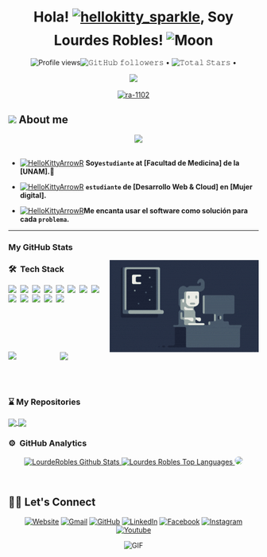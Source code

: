<h1 align="center"> Hola!  <a href="https://emoji.gg/emoji/2696-hellokitty-sparkle"><img src="https://cdn3.emoji.gg/emojis/2696-hellokitty-sparkle.png" width="64px" height="64px" alt="hellokitty_sparkle"></a>, Soy Lourdes Robles! <img height="40" <a href="https://emoji.gg/emoji/7745-moon"><img src="https://cdn3.emoji.gg/emojis/7745-moon.gif" width="64px" height="64px" alt="Moon"></a></h1>
<p align="center"> <img src="https://komarev.com/ghpvc/?username=ra-1102&color=blueviolet" alt="Profile views"/><img alt="𝙶𝚒𝚝𝙷𝚞𝚋 𝚏𝚘𝚕𝚕𝚘𝚠𝚎𝚛𝚜" src="https://img.shields.io/github/followers/GovindSingh9447?label=Followers&style=social"> •
  <img src="https://img.shields.io/github/stars/GovindSingh9447?label=Stars" alt="𝚃𝚘𝚝𝚊𝚕 𝚂𝚝𝚊𝚛𝚜"> •
</p>

<p align="center">
  <a href="https://github.com/DenverCoder1/readme-typing-svg"><img src="https://readme-typing-svg.herokuapp.com?font=Time+New+Roman&color=%23C8BE25&size=25&center=true&vCenter=true&width=600&height=100&lines=Software+Engineer;Computer+Science+Student;Competitive+Programmer;Always+learning+new+things"></a>
</p>


<!-- TROFEOS GITHUB -->
<p align="center"> <a href="https://github.com/ryo-ma/github-profile-trophy"><img src="https://github-profile-trophy.vercel.app/?username=ra-1102&theme=dracula&column=7" alt="ra-1102" /></a> </p>

## <picture><img src = "https://github.com/7oSkaaa/7oSkaaa/blob/main/Images/about_me.gif?raw=true" width = 50px></picture> About me

<picture> <img align="right" src="https://github.com/7oSkaaa/7oSkaaa/blob/main/Images/Right_Side.gif?raw=true" width = 250px></picture>

<br><br>


- <a href="https://emoji.gg/emoji/9691-hellokittyarrowr"><img src="https://cdn3.emoji.gg/emojis/9691-hellokittyarrowr.gif" width="32px" height="32px" alt="HelloKittyArrowR"></a>  **Soy`estudiante` at [Facultad de Medicina] de la [UNAM].🌮**

- <a href="https://emoji.gg/emoji/9691-hellokittyarrowr"><img src="https://cdn3.emoji.gg/emojis/9691-hellokittyarrowr.gif" width="32px" height="32px" alt="HelloKittyArrowR"></a> **`estudiante` de [Desarrollo Web & Cloud] en [Mujer digital].**

- <a href="https://emoji.gg/emoji/9691-hellokittyarrowr"><img src="https://cdn3.emoji.gg/emojis/9691-hellokittyarrowr.gif" width="32px" height="32px" alt="HelloKittyArrowR"></a>**Me encanta usar el software como solución para cada `problema`.**


<hr width="100%">

### My GitHub Stats

<img alt="Night Coding" src="https://raw.githubusercontent.com/AVS1508/AVS1508/master/assets/Night-Coding.gif" align="right"/> 

### 🛠 &nbsp;Tech Stack
<p align="left">
  <img src="https://img.shields.io/badge/-Python-05122A?style=flat&logo=python" />&nbsp;
  <img src="https://img.shields.io/badge/-JavaScript-05122A?style=flat&logo=javascript" />&nbsp;
  <img src="https://img.shields.io/badge/-Java-05122A?style=flat&logo=Java&logoColor=FFA518" />&nbsp;
  <img src="https://img.shields.io/badge/-C-05122A?style=flat&logo=C&logoColor=A8B9CC" />&nbsp;
  <img src="https://img.shields.io/badge/-C++-05122A?style=flat&logo=C%2B%2B&logoColor=00599C" />&nbsp;
  <img src="https://img.shields.io/badge/-Bootstrap-05122A?style=flat&logo=bootstrap&logoColor=563D7C" />&nbsp;
  <img src="https://img.shields.io/badge/-HTML-05122A?style=flat&logo=HTML5" />&nbsp;
  <img src="https://img.shields.io/badge/-CSS-05122A?style=flat&logo=CSS3&logoColor=1572B6" />&nbsp;
  <img src="https://img.shields.io/badge/-Git-05122A?style=flat&logo=git" />&nbsp;
  <img src="https://img.shields.io/badge/-GitHub-05122A?style=flat&logo=github" />&nbsp;
  <img src="https://img.shields.io/badge/-Markdown-05122A?style=flat&logo=markdown" />&nbsp;
  <img src="https://img.shields.io/badge/-Visual%20Studio%20Code-05122A?style=flat&logo=visual-studio-code&logoColor=007ACC" />&nbsp;
  <img src="https://img.shields.io/badge/-Eclipse-05122A?style=flat&logo=eclipse-ide&logoColor=2C2255" />&nbsp;
  
</p>
<br><br><br><br>

<picture> <img align="right" src="https://mir-s3-cdn-cf.behance.net/project_modules/disp/601014116770475.6068beff4640a.gif" width = 400px></picture>
![](https://github-readme-streak-stats.herokuapp.com/?user=ra-1102&theme=dracula&hide_border=false)<br/>


<br><br>
### ⌛ My Repositories
<a href="https://github.com/ra-1102/curso-java-md-24">
  <img align="center" src="https://github-readme-stats.vercel.app/api/pin/?username=ra-1102&repo=curso-java-md-24&bg_color=000000&title_color=c792ea&text_color=ffffff&icon_color=c792ea&border_color=000000" />
</a>
<a href="https://github.com/ra-1102/ralulu.github.io">
  <img align="center" src="https://github-readme-stats.vercel.app/api/pin/?username=ra-1102&repo=ralulu.github.io&bg_color=000000&title_color=c792ea&text_color=ffffff&icon_color=c792ea&border_color=000000" />
</a>

### ⚙️ &nbsp;GitHub Analytics

<p align="center">
<a href="https://github.com/AVS1508">
  <img height="180em" src="https://github-readme-stats.vercel.app/api?username=ra-1102&include_all_commits=true&count_private=true&show_icons=true&line_height=30&title_color=CDB4DB&icon_color=CDB4DB&text_color=D3D3D3&bg_color=0A0A0A" alt="LourdeRobles Github Stats">
  <img height="180em" src="https://github-readme-stats.vercel.app/api/top-langs/?username=ra-1102&layout=compact&theme=radical&bg_color=0A0A0A" alt="Lourdes Robles Top Languages"/>
</a>

<img src="https://github-readme-activity-graph.vercel.app/graph?username=ra-1102&bg_color=000000&color=ff69b4&line=c792ea&point=f06292&area=true&hide_border=false" style="border-radius: 15px;">
</p>

<br/>

## 🙋‍♀️ Let's Connect
<p align="center">
  <a href="https://candida-noronha.web.app/"><img src="https://img.icons8.com/bubbles/50/000000/web.png" alt="Website"/></a>
	<a href="mailto:@gmail.com"><img src="https://img.icons8.com/bubbles/50/000000/gmail.png" alt="Gmail"/></a>
	<a href="https://github.com/Candida18"><img src="https://img.icons8.com/bubbles/50/000000/github.png" alt="GitHub"/></a>
	<a href="https://linkedin.com/in/candida-ruth-noronha-b019101ab"><img src="https://img.icons8.com/bubbles/50/000000/linkedin.png" alt="LinkedIn"/></a>
	<a href="https://www.facebook.com/candida.noronha.77"><img src="https://img.icons8.com/bubbles/50/000000/facebook-new.png" alt="Facebook"/></a>
	<a href="https://instagram.com/candyyyy__18"><img src="https://img.icons8.com/bubbles/50/000000/instagram.png" alt="Instagram"/></a>
	<a href="https://www.youtube.com/channel/UC7V1Gm8V0kRLp_EHB8aDj2A"><img src="https://img.icons8.com/bubbles/50/000000/youtube.png" alt="Youtube"/></a>	
</p>



</div>
<p align="center" >
 <img  height="280rem" alt="GIF" src="https://media.tenor.com/GfSX-u7VGM4AAAAC/coding.gif" />
 </p>


